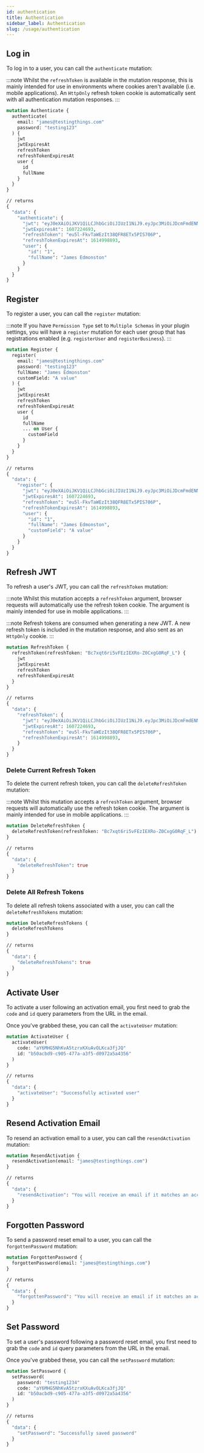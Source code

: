 ```yaml
---
id: authentication
title: Authentication
sidebar_label: Authentication
slug: /usage/authentication
---
```


## Log in

To log in to a user, you can call the `authenticate` mutation:

:::note
Whilst the `refreshToken` is available in the mutation response, this is mainly intended for use in environments where cookies aren't available (i.e. mobile applications). An `HttpOnly` refresh token cookie is automatically sent with all authentication mutation responses.
:::

```graphql
mutation Authenticate {
  authenticate(
    email: "james@testingthings.com"
    password: "testing123"
  ) {
    jwt
    jwtExpiresAt
    refreshToken
    refreshTokenExpiresAt
    user {
      id
      fullName
    }
  }
}

// returns
{
  "data": {
    "authenticate": {
      "jwt": "eyJ0eXAiOiJKV1QiLCJhbGciOiJIUzI1NiJ9.eyJpc3MiOiJDcmFmdENNUyIsImlhdCI6MTYwNzIyMjg5MywiZXhwIjoxNjA3MjI0NjkzLCJzdWIiOi...",
      "jwtExpiresAt": 1607224693,
      "refreshToken": "eu5l-FkvTaWEzIt38QFR8ETx5PIS706P",
      "refreshTokenExpiresAt": 1614998893,
      "user": {
        "id": "1",
        "fullName": "James Edmonston"
      }
    }
  }
}
```

## Register

To register a user, you can call the `register` mutation:

:::note
If you have `Permission Type` set to `Multiple Schemas` in your plugin settings, you will have a `register` mutation for each user group that has registrations enabled (e.g. `registerUser` and `registerBusiness`).
:::

```graphql
mutation Register {
  register(
    email: "james@testingthings.com"
    password: "testing123"
    fullName: "James Edmonston"
    customField: "A value"
  ) {
    jwt
    jwtExpiresAt
    refreshToken
    refreshTokenExpiresAt
    user {
      id
      fullName
      ... on User {
        customField
      }
    }
  }
}

// returns
{
  "data": {
    "register": {
      "jwt": "eyJ0eXAiOiJKV1QiLCJhbGciOiJIUzI1NiJ9.eyJpc3MiOiJDcmFmdENNUyIsImlhdCI6MTYwNzIyMjg5MywiZXhwIjoxNjA3MjI0NjkzLCJzdWIiO...",
      "jwtExpiresAt": 1607224693,
      "refreshToken": "eu5l-FkvTaWEzIt38QFR8ETx5PIS706P",
      "refreshTokenExpiresAt": 1614998893,
      "user": {
        "id": "1",
        "fullName": "James Edmonston",
        "customField": "A value"
      }
    }
  }
}
```

## Refresh JWT

To refresh a user's JWT, you can call the `refreshToken` mutation:

:::note
Whilst this mutation accepts a `refreshToken` argument, browser requests will automatically use the refresh token cookie. The argument is mainly intended for use in mobile applications.
:::

:::note
Refresh tokens are consumed when generating a new JWT. A new refresh token is included in the mutation response, and also sent as an `HttpOnly` cookie.
:::

```graphql
mutation RefreshToken {
  refreshToken(refreshToken: "Bc7xqt6ri5vFEzIEXRo-Z0CxgG0RqF_L") {
    jwt
    jwtExpiresAt
    refreshToken
    refreshTokenExpiresAt
  }
}

// returns
{
  "data": {
    "refreshToken": {
      "jwt": "eyJ0eXAiOiJKV1QiLCJhbGciOiJIUzI1NiJ9.eyJpc3MiOiJDcmFmdENNUyIsImlhdCI6MTYwNzIyMjg5MywiZXhwIjoxNjA3MjI0NjkzLCJzdWIiO...",
      "jwtExpiresAt": 1607224693,
      "refreshToken": "eu5l-FkvTaWEzIt38QFR8ETx5PIS706P",
      "refreshTokenExpiresAt": 1614998893,
    }
  }
}
```

### Delete Current Refresh Token

To delete the current refresh token, you can call the `deleteRefreshToken` mutation:

:::note
Whilst this mutation accepts a `refreshToken` argument, browser requests will automatically use the refresh token cookie. The argument is mainly intended for use in mobile applications.
:::

```graphql
mutation DeleteRefreshToken {
  deleteRefreshToken(refreshToken: "Bc7xqt6ri5vFEzIEXRo-Z0CxgG0RqF_L")
}

// returns
{
  "data": {
    "deleteRefreshToken": true
  }
}
```

### Delete All Refresh Tokens

To delete all refresh tokens associated with a user, you can call the `deleteRefreshTokens` mutation:

```graphql
mutation DeleteRefreshTokens {
  deleteRefreshTokens
}

// returns
{
  "data": {
    "deleteRefreshTokens": true
  }
}
```

## Activate User

To activate a user following an activation email, you first need to grab the `code` and `id` query parameters from the URL in the email.

Once you've grabbed these, you can call the `activateUser` mutation:

```graphql
mutation ActivateUser {
  activateUser(
    code: "aY6MHG5NhKvA5tzrxKXuAvOLKca3fjJQ"
    id: "b50acbd9-c905-477a-a3f5-d0972a5a4356"
  )
}

// returns
{
  "data": {
    "activateUser": "Successfully activated user"
  }
}
```

## Resend Activation Email

To resend an activation email to a user, you can call the `resendActivation` mutation:

```graphql
mutation ResendActivation {
  resendActivation(email: "james@testingthings.com")
}

// returns
{
  "data": {
    "resendActivation": "You will receive an email if it matches an account in our system"
  }
}
```

## Forgotten Password

To send a password reset email to a user, you can call the `forgottenPassword` mutation:

```graphql
mutation ForgottenPassword {
  forgottenPassword(email: "james@testingthings.com")
}

// returns
{
  "data": {
    "forgottenPassword": "You will receive an email if it matches an account in our system"
  }
}
```

## Set Password

To set a user's password following a password reset email, you first need to grab the `code` and `id` query parameters from the URL in the email.

Once you've grabbed these, you can call the `setPassword` mutation:

```graphql
mutation SetPassword {
  setPassword(
    password: "testing1234"
    code: "aY6MHG5NhKvA5tzrxKXuAvOLKca3fjJQ"
    id: "b50acbd9-c905-477a-a3f5-d0972a5a4356"
  )
}

// returns
{
  "data": {
    "setPassword": "Successfully saved password"
  }
}
```
